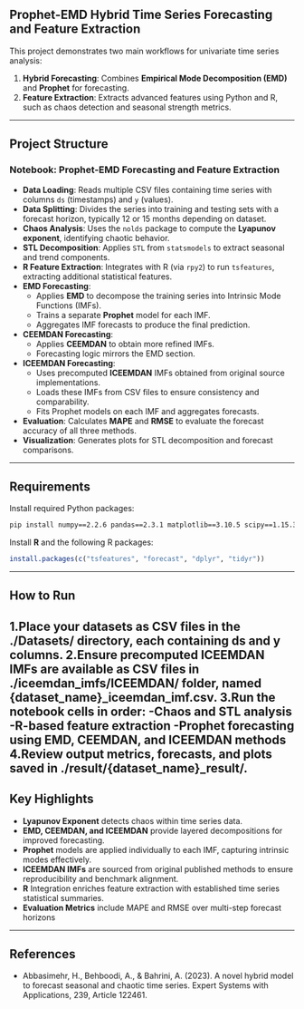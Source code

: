 ## Prophet-EMD Hybrid Time Series Forecasting and Feature Extraction

This project demonstrates two main workflows for univariate time series analysis:

1. **Hybrid Forecasting**: Combines **Empirical Mode Decomposition (EMD)** and **Prophet** for forecasting.
2. **Feature Extraction**: Extracts advanced features using Python and R, such as chaos detection and seasonal strength metrics.

---

## Project Structure

### Notebook: Prophet-EMD Forecasting and Feature Extraction
- **Data Loading**: Reads multiple CSV files containing time series with columns `ds` (timestamps) and `y` (values).
- **Data Splitting**: Divides the series into training and testing sets with a forecast horizon, typically 12 or 15 months depending on dataset.
- **Chaos Analysis**: Uses the `nolds` package to compute the **Lyapunov exponent**, identifying chaotic behavior.
- **STL Decomposition**: Applies `STL` from `statsmodels` to extract seasonal and trend components.
- **R Feature Extraction**: Integrates with R (via `rpy2`) to run `tsfeatures`, extracting additional statistical features.
- **EMD Forecasting**:
  - Applies **EMD** to decompose the training series into Intrinsic Mode Functions (IMFs).
  - Trains a separate **Prophet** model for each IMF.
  - Aggregates IMF forecasts to produce the final prediction.
- **CEEMDAN Forecasting**:
  - Applies **CEEMDAN** to obtain more refined IMFs.
  - Forecasting logic mirrors the EMD section.
- **ICEEMDAN Forecasting**:
  - Uses precomputed **ICEEMDAN** IMFs obtained from original source implementations.
  - Loads these IMFs from CSV files to ensure consistency and comparability.
  - Fits Prophet models on each IMF and aggregates forecasts.
- **Evaluation**: Calculates **MAPE** and **RMSE** to evaluate the forecast accuracy of all three methods.
- **Visualization**: Generates plots for STL decomposition and forecast comparisons.

---

## Requirements

Install required Python packages:

```bash
pip install numpy==2.2.6 pandas==2.3.1 matplotlib==3.10.5 scipy==1.15.3 scikit-learn==1.7.1 nolds==0.6.2 rpy2==3.6.2 emd-signal==1.6.4 prophet==1.1.7 statsmodels==0.14.5
```

Install **R** and the following R packages:

```R
install.packages(c("tsfeatures", "forecast", "dplyr", "tidyr"))
```

---

## How to Run

1.Place your datasets as CSV files in the ./Datasets/ directory, each containing ds and y columns.
2.Ensure precomputed ICEEMDAN IMFs are available as CSV files in ./iceemdan_imfs/ICEEMDAN/ folder, named {dataset_name}_iceemdan_imf.csv.
3.Run the notebook cells in order:
    -Chaos and STL analysis
    -R-based feature extraction
    -Prophet forecasting using EMD, CEEMDAN, and ICEEMDAN methods
4.Review output metrics, forecasts, and plots saved in ./result/{dataset_name}_result/.
---

## Key Highlights

- **Lyapunov Exponent** detects chaos within time series data.
- **EMD, CEEMDAN, and ICEEMDAN** provide layered decompositions for improved forecasting.
- **Prophet** models are applied individually to each IMF, capturing intrinsic modes effectively.
- **ICEEMDAN IMFs** are sourced from original published methods to ensure reproducibility and benchmark alignment.
- **R** Integration enriches feature extraction with established time series statistical summaries.
- **Evaluation Metrics** include MAPE and RMSE over multi-step forecast horizons

---

## References

- Abbasimehr, H., Behboodi, A., & Bahrini, A. (2023). A novel hybrid model to forecast seasonal and chaotic time series. Expert Systems with Applications, 239, Article 122461.

